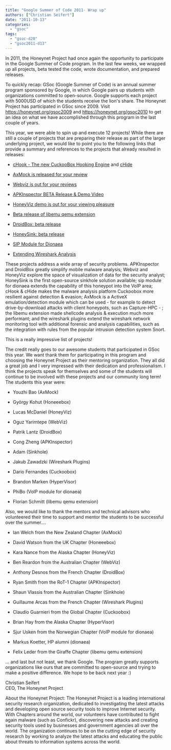 ```yaml
---
title: "Google Summer of Code 2011- Wrap up"
authors: ["Christian Seifert"]
date: "2011-10-13"
categories: 
  - "gsoc"
tags: 
  - "gsoc-d20"
  - "gsoc2011-d13"
---
```


In 2011, the Honeynet Project had once again the opportunity to participate in the Google Summer of Code program. In the last few weeks, we wrapped up all projects, beta tested the code, wrote documentation, and prepared releases.  
  
To quickly recap: GSoc (Google Summer of Code) is an annual summer program sponsored by Google, in which Google pairs up students with organizations committed to open-source. Google supports each project with 5000USD of which the students receive the lion's share. The Honeynet Project has participated in GSoc since 2009. Visit https://honeynet.org/gsoc2009 and https://honeynet.org/gsoc2010 to get an idea on what we have accomplished through this program in the last couple of years.  
  
This year, we were able to spin up and execute 12 projects! While there are still a couple of projects that are preparing their release as part of the larger underlying project, we would like to point you to the following links that provide a summary and references to the projects that already resulted in releases:  
  

  
- [cHook - The new CuckooBox Hooking Engine](https://honeynet.org/node/755) and [cHide](https://honeynet.org/node/772)
  
- [AxMock is released for your review](https://honeynet.org/node/759)
  
- [Webviz is out for your reviews](https://honeynet.org/node/758)
  
- [APKInspector BETA Release & Demo Video](https://honeynet.org/node/761)
  
- [HoneyViz demo is out for your viewing pleasure](https://honeynet.org/node/763)
  
- [Beta release of libemu qemu extension](https://honeynet.org/node/765)
  
- [DroidBox: beta release](https://honeynet.org/node/771)
  
- [HoneySink: beta release](https://honeynet.org/node/773)
  
- [SIP Module for Dionaea](https://honeynet.org/node/776)
  
- [Extending Wireshark Analysis](https://honeynet.org/node/716)
  

  
  
These projects address a wide array of security problems. APKInspector and DroidBox greatly simplify mobile malware analysis; Webviz and HoneyViz explore the space of visualization of data for the security analyst; HoneySink is the first open-source sinkhole solution available; sip module for dionaea extends the capability of this honeypot into the VoIP area; cHook & cHide makes the malware analysis platform Cuckoobox more resilient against detection & evasion; AxMock is a ActiveX emulation/detection module which can be used - for example to detect drive-by-download attacks with client honeypots, such as Capture-HPC - ; the libemu extension made shellcode analysis & execution much more performant; and the wireshark plugins extend the wireshark network monitoring tool with additional forensic and analysis capabilities, such as the integration with rules from the popular intrusion detection system Snort.  
  
This is a really impressive list of projects!  
  
The credit really goes to our awesome students that participated in GSoc this year. We want thank them for participating in this program and choosing the Honeynet Project as their mentoring organization. They all did a great job and I very impressed with their dedication and professionalism. I think the projects speak for themselves and some of the students will continue to be involved with these projects and our community long term! The students this year were:  

  
- Youzhi Bao (AxMock)
  
- György Kohut (Honeeebox)
  
- Lucas McDaniel (HoneyViz)
  
- Oguz Yarimtepe (WebViz)
  
- Patrik Lantz (DroidBox)
  
- Cong Zheng (APKInspector)
  
- Adam (Sinkhole)
  
- Jakub Zawadzki (Wireshark Plugins)
  
- Dario Fernandes (Cuckoobox)
  
- Brandon Marken (HyperVisor)
  
- PhiBo (VoIP module for dionaea)
  
- Florian Schmitt (libemu qemu extension)
  

  
  
Also, we would like to thank the mentors and technical advisors who volunteered their time to support and mentor the students to be successful over the summer....  
  

  
- Ian Welch from the New Zealand Chapter (AxMock)
  
- David Watson from the UK Chapter (Honeeebox)
  
- Kara Nance from the Alaska Chapter (HoneyViz)
  
- Ben Reardon from the Australian Chapter (WebViz)
  
- Anthony Desnos from the French Chapter (DroidBox)
  
- Ryan Smith from the RoT-1 Chapter (APKInspector)
  
- Shaun Vlassis from the Australian Chapter (Sinkhole)
  
- Guillaume Arcas from the French Chapter (Wireshark Plugins)
  
- Claudio Guarnieri from the Global Chapter (Cuckoobox)
  
- Brian Hay from the Alaska Chapter (HyperVisor)
  
- Sjur Usken from the Norwegian Chapter (VoIP module for dionaea)
  
- Markus Koetter, HP alumni (dionaea)
  
- Felix Leder from the Giraffe Chapter (libemu qemu extension)
  

  
  
... and last but not least, we thank Google. The program greatly supports organizations like ours that are committed to open-source and trying to make a positive difference. We hope to be back next year :)  
  
Christian Seifert  
CEO, The Honeynet Project  
  
  
  
About the Honeynet Project: The Honeynet Project is a leading international security research organization, dedicated to investigating the latest attacks and developing open source security tools to improve Internet security. With Chapters around the world, our volunteers have contributed to fight again malware (such as Confickr), discovering new attacks and creating security tools used by businesses and government agencies all over the world. The organization continues to be on the cutting edge of security research by working to analyze the latest attacks and educating the public about threats to information systems across the world.
